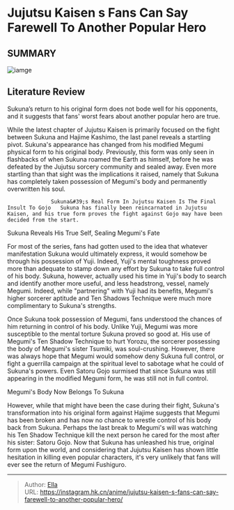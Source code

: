 # Jujutsu Kaisen s Fans Can Say Farewell To Another Popular Hero


## SUMMARY 

![iamge](https://static1.srcdn.com/wordpress/wp-content/uploads/2023/05/sukuna-from-jujutsu-kaisen.jpg)

## Literature Review

Sukuna’s return to his original form does not bode well for his opponents, and it suggests that fans&#39; worst fears about another popular hero are true.





While the latest chapter of Jujutsu Kaisen is primarily focused on the fight between Sukuna and Hajime Kashimo, the last panel reveals a startling pivot. Sukuna&#39;s appearance has changed from his modified Megumi physical form to his original body. Previously, this form was only seen in flashbacks of when Sukuna roamed the Earth as himself, before he was defeated by the Jujutsu sorcery community and sealed away. Even more startling than that sight was the implications it raised, namely that Sukuna has completely taken possession of Megumi&#39;s body and permanently overwritten his soul.




                  Sukuna&#39;s Real Form In Jujutsu Kaisen Is The Final Insult To Gojo   Sukuna has finally been reincarnated in Jujutsu Kaisen, and his true form proves the fight against Gojo may have been decided from the start.   


 Sukuna Reveals His True Self, Sealing Megumi&#39;s Fate 
          

For most of the series, fans had gotten used to the idea that whatever manifestation Sukuna would ultimately express, it would somehow be through his possession of Yuji. Indeed, Yuji&#39;s mental toughness proved more than adequate to stamp down any effort by Sukuna to take full control of his body. Sukuna, however, actually used his time in Yuji&#39;s body to search and identify another more useful, and less headstrong, vessel, namely Megumi. Indeed, while &#34;partnering&#34; with Yuji had its benefits, Megumi&#39;s higher sorcerer aptitude and Ten Shadows Technique were much more complimentary to Sukuna&#39;s strengths.




Once Sukuna took possession of Megumi, fans understood the chances of him returning in control of his body. Unlike Yuji, Megumi was more susceptible to the mental torture Sukuna proved so good at. His use of Megumi&#39;s Ten Shadow Technique to hurt Yorozu, the sorcerer possessing the body of Megumi&#39;s sister Tsumiki, was soul-crushing. However, there was always hope that Megumi would somehow deny Sukuna full control, or fight a guerrilla campaign at the spiritual level to sabotage what he could of Sukuna&#39;s powers. Even Satoru Gojo surmised that since Sukuna was still appearing in the modified Megumi form, he was still not in full control.



 Megumi&#39;s Body Now Belongs To Sukuna 
          

However, while that might have been the case during their fight, Sukuna&#39;s transformation into his original form against Hajime suggests that Megumi has been broken and has now no chance to wrestle control of his body back from Sukuna. Perhaps the last break to Megumi&#39;s will was watching his Ten Shadow Technique kill the next person he cared for the most after his sister: Satoru Gojo. Now that Sukuna has unleashed his true, original form upon the world, and considering that Jujutsu Kaisen has shown little hesitation in killing even popular characters, it&#39;s very unlikely that fans will ever see the return of Megumi Fushiguro.






---

> Author: [Ella](https://instagram.hk.cn/)  
> URL: https://instagram.hk.cn/anime/jujutsu-kaisen-s-fans-can-say-farewell-to-another-popular-hero/  

